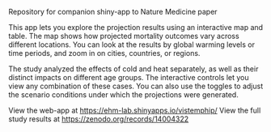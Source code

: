 Repository for companion shiny-app to Nature Medicine paper

This app lets you explore the projection results using an interactive map and table. The map shows how projected mortality outcomes vary across different locations. You can look at the results by global warming levels or time periods, and zoom in on cities, countries, or regions.

The study analyzed the effects of cold and heat separately, as well as their distinct impacts on different age groups. The interactive controls let you view any combination of these cases. You can also use the toggles to adjust the scenario conditions under which the projections were generated.

View the web-app at https://ehm-lab.shinyapps.io/vistemphip/
View the full study results at https://zenodo.org/records/14004322

